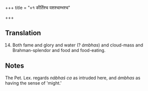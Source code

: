 +++
title = "०१ कीर्तिश्च यशश्चाम्भश्च"

+++
## Translation
14. Both fame and glory and water (? *ámbhas*) and cloud-mass and  
Brahman-splendor and food and food-eating.

## Notes
The Pet. Lex. regards *nábhaś ca* as intruded here, and *ámbhas* as  
having the sense of 'might.'
